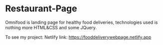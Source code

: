 # Restaurant-Page
Omnifood is landing page for healthy food deliveries, technologies used is nothing more HTML&CSS and some JQuery.

To see my project:
Netlify link: https://fooddeliverywebpage.netlify.app
